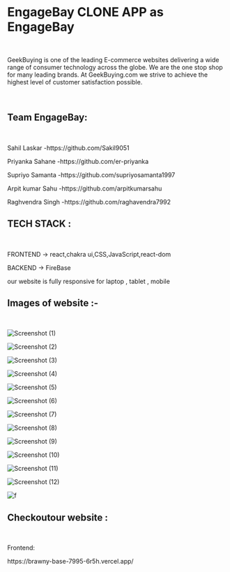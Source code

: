 <h1>EngageBay CLONE APP as EngageBay</h1>
</br>
<p>GeekBuying is one of the leading E-commerce websites delivering a wide range of consumer technology across the globe. We are the one stop shop for many leading brands. At GeekBuying.com we strive to achieve the highest level of customer satisfaction possible.</p>

</br>

<H2>Team EngageBay:</H2>
</br>
<p>Sahil Laskar    -https://github.com/Sakil9051 </p>
<p>Priyanka Sahane   -https://github.com/er-priyanka</p>
<p>Supriyo Samanta  -https://github.com/supriyosamanta1997</p>
<p>Arpit kumar Sahu -https://github.com/arpitkumarsahu</p>
<p>Raghvendra Singh    -https://github.com/raghavendra7992</p>


<h2>TECH STACK :</h2>
</br>

<p>FRONTEND -> react,chakra ui,CSS,JavaScript,react-dom </p>
<p>BACKEND -> FireBase</p>

<p>our website is fully responsive for laptop , tablet , mobile </p>

<H2>Images of website :- </H2>

</br>

![Screenshot (1)](https://user-images.githubusercontent.com/103948325/209424895-c446cf56-655b-40e2-9de9-d9e5c0d5a55a.png)

![Screenshot (2)](https://user-images.githubusercontent.com/103948325/209424980-8a25c850-9923-4fbd-b15f-93d1d05abee4.png)

![Screenshot (3)](https://user-images.githubusercontent.com/103948325/209424997-b7490306-e397-4a80-a8db-a30b2036413c.png)

![Screenshot (4)](https://user-images.githubusercontent.com/103948325/209425017-1be06a5b-6ec2-4f93-bfe1-d3d079f3ccd6.png)

![Screenshot (5)](https://user-images.githubusercontent.com/103948325/209425028-9a863188-3c9f-4bc3-a370-1e8aa31d290c.png)

![Screenshot (6)](https://user-images.githubusercontent.com/103948325/209425036-b09a6fae-ff2a-4bb0-bb75-0ce9fd9c1487.png)

![Screenshot (7)](https://user-images.githubusercontent.com/103948325/209425046-7b0314e6-8fa0-42e1-83a6-ecd7e6ee19cc.png)

![Screenshot (8)](https://user-images.githubusercontent.com/103948325/209425061-acb5f1f5-a7a1-4bec-914a-833ef5ea3424.png)

![Screenshot (9)](https://user-images.githubusercontent.com/103948325/209425073-6b3a95a3-77e7-4cb0-9128-32690db9a044.png)

![Screenshot (10)](https://user-images.githubusercontent.com/103948325/209425122-6d246156-5fde-40a2-9701-655b2326674e.png)

![Screenshot (11)](https://user-images.githubusercontent.com/103948325/209425085-0a545cc8-3cd8-49df-b43d-58826a61f95a.png)

![Screenshot (12)](https://user-images.githubusercontent.com/103948325/209425106-908ccf4d-8ee3-4b2e-8c85-a8786876e5c2.png)

![f](https://user-images.githubusercontent.com/105920094/208587218-ce8c55bd-d61f-4af1-91d5-deea9f2ca743.png)


<h2>Checkoutour website :</h2>

</br>

<p>Frontend:</p>
<p>https://brawny-base-7995-6r5h.vercel.app/</p>



